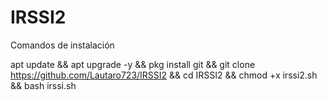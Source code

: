 # IRSSI2
Comandos de instalación

apt update && apt upgrade -y && pkg install git && git clone https://github.com/Lautaro723/IRSSI2 && cd IRSSI2 && chmod +x irssi2.sh && bash irssi.sh
